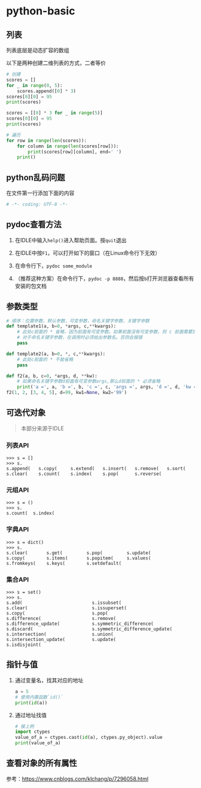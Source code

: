 # python-basic

## 列表

列表底层是动态扩容的数组

以下是两种创建二维列表的方式，二者等价

```python
# 创建
scores = []
for _ in range(0, 5):
    scores.append([0] * 3)
scores[0][0] = 95
print(scores)

scores = [[0] * 3 for _ in range(5)]
scores[0][0] = 95
print(scores)

# 遍历
for row in range(len(scores)):
    for column in range(len(scores[row])):
        print(scores[row][column], end=' ')
    print()
```

## python乱码问题

在文件第一行添加下面的内容

```python
# -*- coding: UTF-8 -*-
```

## pydoc查看方法

1. 在IDLE中输入`help()`进入帮助页面。按`quit`退出

2. 在IDLE中按`F1`，可以打开如下的窗口（在Linux命令行下无效）

3. 在命令行下，`pydoc some_module`

4. （推荐这种方案）在命令行下，`pydoc -p 8888`，然后按`b`打开浏览器查看所有安装的包文档

## 参数类型

```python
# 顺序：位置参数，默认参数，可变参数，命名关键字参数，关键字参数
def template1(a, b=0, *args, c,**kwargs):
    # 此处c前面的 * 省略，因为前面有可变参数。如果前面没有可变参数，则 c 前面需要加上 *
    # 对于命名关键字参数，在调用时必须给出参数名。否则会报错
    pass

def template2(a, b=0, *, c,**kwargs):
    # 此处c前面的 * 不能省略
    pass

def f2(a, b, c=0, *args, d, **kw):
    # 如果命名关键字参数d前面有可变参数args,那么d前面的 * 必须省略
    print('a =', a, 'b =', b, 'c =', c, 'args =', args, 'd =', d, 'kw =', kw)
f2(1, 2, [3, 4, 5], d=99, kw1=None, kw2='99')
```

## 可迭代对象

> 本部分来源于IDLE

### 列表API

```text
>>> s = []
>>> s.
s.append(   s.copy(     s.extend(   s.insert(   s.remove(   s.sort(
s.clear(    s.count(    s.index(    s.pop(      s.reverse(
```

### 元组API

```text
>>> s = ()
>>> s.
s.count(  s.index(
```

### 字典API

```text
>>> s = dict()
>>> s.
s.clear(       s.get(         s.pop(         s.update(
s.copy(        s.items(       s.popitem(     s.values(
s.fromkeys(    s.keys(        s.setdefault(
```

### 集合API

```text
>>> s = set()
>>> s.
s.add(                          s.issubset(
s.clear(                        s.issuperset(
s.copy(                         s.pop(
s.difference(                   s.remove(
s.difference_update(            s.symmetric_difference(
s.discard(                      s.symmetric_difference_update(
s.intersection(                 s.union(
s.intersection_update(          s.update(
s.isdisjoint(
```

## 指针与值

1. 通过变量名，找其对应的地址

    ```python
    a = 5
    # 使用内置函数`id()`
    print(id(a))
    ```

2. 通过地址找值

    ```python
    # 接上例
    import ctypes
    value_of_a = ctypes.cast(id(a), ctypes.py_object).value
    print(value_of_a)
    ```

## 查看对象的所有属性

参考：https://www.cnblogs.com/klchang/p/7296058.html

